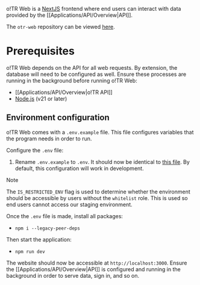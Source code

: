 o!TR Web is a [NextJS](https://nextjs.org/) frontend where end users can interact with data provided by the [[Applications/API/Overview|API]].

The `otr-web` repository can be viewed [here](https://github.com/osu-tournament-rating/otr-web).

# Prerequisites

o!TR Web depends on the API for all web requests. By extension, the database will need to be configured as well. Ensure these processes are running in the background before running o!TR Web:

- [[Applications/API/Overview|o!TR API]]
- [Node.js](https://nodejs.org/en) (v21 or later)

## Environment configuration

o!TR Web comes with a `.env.example` file. This file configures variables that the program needs in order to run.

Configure the `.env` file:

1. Rename `.env.example` to `.env`. It should now be identical to [this file](https://github.com/osu-tournament-rating/otr-web/blob/master/.env.example). By default, this configuration will work in development.

> [!note]
> The `IS_RESTRICTED_ENV` flag is used to determine whether the environment should be accessible by users without the `whitelist` role. This is used so end users cannot access our staging environment.

Once the `.env` file is made, install all packages:

- `npm i --legacy-peer-deps`

Then start the application:

- `npm run dev`

The website should now be accessible at `http://localhost:3000`. Ensure the [[Applications/API/Overview|API]] is configured and running in the background in order to serve data, sign in, and so on.
